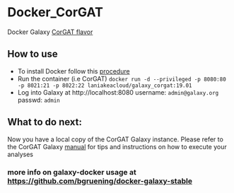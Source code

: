 # Docker_CorGAT
Docker Galaxy [CorGAT flavor](https://github.com/matteo14c/CorGAT/tree/Revision_V1) 

## How to use 
- To install Docker follow this [procedure](https://docs.docker.com/engine/install/)
- Run the container (i.e CorGAT)
  `docker run -d --privileged -p 8080:80 -p 8021:21 -p 8022:22 laniakeacloud/galaxy_corgat:19.01`
- Log into Galaxy at http://localhost:8080 username: `admin@galaxy.org` passwd: `admin`

## What to do next:
Now you have a local copy of the CorGAT Galaxy instance. Please refer to the CorGAT Galaxy [manual](https://corgat.readthedocs.io/en/latest/) for tips and instructions on how to execute your analyses  

### more info on galaxy-docker usage at https://github.com/bgruening/docker-galaxy-stable
